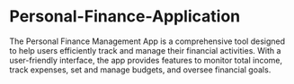 # Personal-Finance-Application
The Personal Finance Management App is a comprehensive tool designed to help users efficiently track and manage their financial activities. With a user-friendly interface, the app provides features to monitor total income, track expenses, set and manage budgets, and oversee financial goals. 
